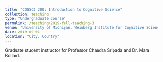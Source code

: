 ```yaml
---
title: "COGSCI 200: Introduction to Cognitive Science"
collection: teaching
type: "Undergraduate course"
permalink: /teaching/2019-fall-teaching-3
venue: "University of Michigan, Weinberg Institute for Cognitive Science"
date: 2019-09-01
location: "City, Country"
---
```

Graduate student instructor for Professor Chandra Sripada and Dr. Mara Bollard.
